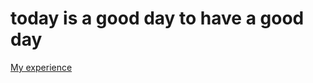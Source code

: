 # today is a good day to have a good day

[My experience](https://github.com/CateLittle/catelittle.github.io.git/experience)
